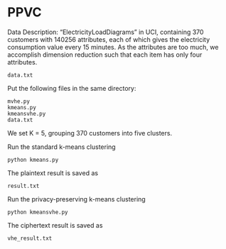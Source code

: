 # PPVC

Data Description: “ElectricityLoadDiagrams” in UCI, containing 370 customers with 140256 attributes, each of which gives the electricity consumption value every 15 minutes. As the attributes are too much, we accomplish dimension reduction such that each item has only four attributes.
```
data.txt
```

Put the following files in the same directory:
```
mvhe.py
kmeans.py
kmeansvhe.py
data.txt
```

We set K = 5, grouping 370 customers into five clusters.
 
Run the standard k-means clustering
```
python kmeans.py
```
The plaintext result is saved as
```
result.txt
```

Run the privacy-preserving k-means clustering
```
python kmeansvhe.py
```
The ciphertext result is saved as
```
vhe_result.txt
```
